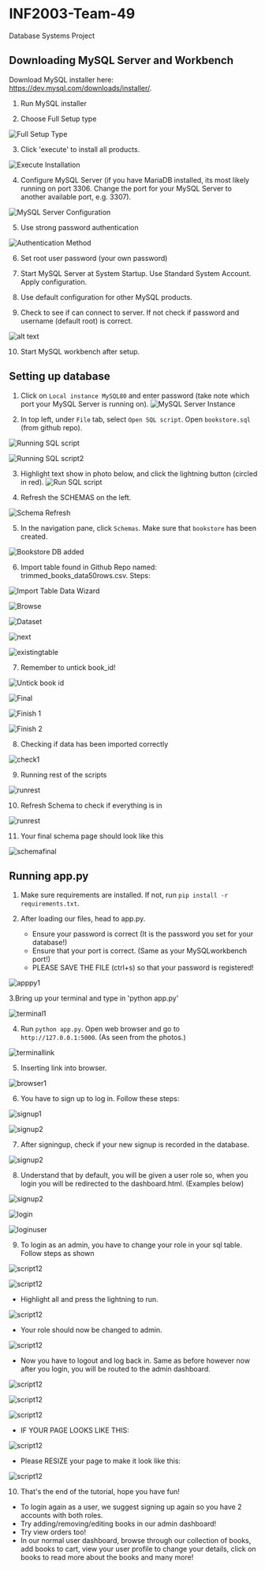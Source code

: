 # INF2003-Team-49
Database Systems Project

## Downloading MySQL Server and Workbench
Download MySQL installer here: https://dev.mysql.com/downloads/installer/.

1. Run MySQL installer

2. Choose Full Setup type

   
![Full Setup Type](mysql_installation/setuptype.png)

3. Click 'execute' to install all products.


![Execute Installation](mysql_installation/installation.png)

4. Configure MySQL Server (if you have MariaDB installed, its most likely running on port 3306. Change the port for your MySQL Server to another available port, e.g. 3307).


![MySQL Server Configuration](mysql_installation/mysqlserver.png)

5. Use strong password authentication


![Authentication Method](mysql_installation/auth.png)

6.  Set root user password (your own password)

7. Start MySQL Server at System Startup. Use Standard System Account. Apply configuration.

8. Use default configuration for other MySQL products.

9.  Check to see if can connect to server. If not check if password and username (default root) is correct.


![alt text](mysql_installation/connection.png)

10. Start MySQL workbench after setup.

## Setting up database

1. Click on `Local instance MySQL80` and enter password (take note which port your MySQL Server is running on).
![MySQL Server Instance](mysql_installation/server.png)

2. In top left, under `File` tab, select `Open SQL script`. Open `bookstore.sql` (from github repo).

![Running SQL script](mysql_installation/openscript.jpg)

![Running SQL script2](mysql_installation/sqlscript.png)


3. Highlight text show in photo below, and click the lightning button (circled in red).
![Run SQL script](mysql_installation/firststep.png)

4. Refresh the SCHEMAS on the left.

![Schema Refresh](mysql_installation/refresh.png)

5. In the navigation pane, click `Schemas`. Make sure that `bookstore` has been created.

![Bookstore DB added](mysql_installation/schemas.png)

6. Import table found in Github Repo named: trimmed_books_data50rows.csv. Steps:

![Import Table Data Wizard](mysql_installation/tableimportdatawizard.png)

![Browse](mysql_installation/browse.png)

![Dataset](mysql_installation/dataset.png)

![next](mysql_installation/next.png)

![existingtable](mysql_installation/existingtable.png)

7. Remember to untick book_id!

![Untick book id](mysql_installation/untickbookid.png)

![Final](mysql_installation/final.png)

![Finish 1](mysql_installation/finish1.png)

![Finish 2](mysql_installation/finish2.png)

8. Checking if data has been imported correctly

![check1](mysql_installation/check1.png)

9. Running rest of the scripts

![runrest](mysql_installation/runrest.png)

10. Refresh Schema to check if everything is in

![runrest](mysql_installation/refreshfinal.png)

11. Your final schema page should look like this

![schemafinal](mysql_installation/finalschemas2.png)

## Running app.py

1. Make sure requirements are installed. If not, run `pip install -r requirements.txt`.

2. After loading our files, head to app.py.
   - Ensure your password is correct (It is the password you set for your database!)
   - Ensure that your port is correct. (Same as your MySQLworkbench port!)
   - PLEASE SAVE THE FILE (ctrl+s) so that your password is registered!
     
![apppy1](mysql_installation/apppy1.png)

3.Bring up your terminal and type in 'python app.py'

![terminal1](mysql_installation/terminalcode.png)

4. Run `python app.py`. Open web browser and go to `http://127.0.0.1:5000`. (As seen from the photos.)

![terminallink](mysql_installation/terminallink.png)

5. Inserting link into browser.

![browser1](mysql_installation/browser1.png)

6. You have to sign up to log in. Follow these steps:

![signup1](mysql_installation/signup1.png)

![signup2](mysql_installation/signup2.png)

7. After signingup, check if your new signup is recorded in the database.

![signup2](mysql_installation/checkusers.png)

8. Understand that by default, you will be given a user role so, when you login you will be redirected to the dashboard.html. (Examples below) 

![signup2](mysql_installation/roleuser.png)

![login](mysql_installation/login.png)

![loginuser](mysql_installation/loggedinuser.png)

9. To login as an admin, you have to change your role in your sql table. Follow steps as shown

![script12](mysql_installation/step1.png)

![script12](mysql_installation/step2.png)

- Highlight all and press the lightning to run. 

![script12](mysql_installation/step3.png)

- Your role should now be changed to admin.

![script12](mysql_installation/step4.png)

- Now you have to logout and log back in. Same as before however now after you login, you will be routed to the admin dashboard.

![script12](mysql_installation/logout1.png)

![script12](mysql_installation/loginagain.png)

![script12](mysql_installation/loggedin2.png)

- IF YOUR PAGE LOOKS LIKE THIS:

![script12](mysql_installation/pageissue.png)

- Please RESIZE your page to make it look like this:

![script12](mysql_installation/pagefixed.png)

10. That's the end of the tutorial, hope you have fun!
   - To login again as a user, we suggest signing up again so you have 2 accounts with both roles.
   - Try adding/removing/editing books in our admin dashboard!
   - Try view orders too!
   - In our normal user dashboard, browse through our collection of books, add books to cart, view your user profile to change your details, click on books to read more about the books and many more!

